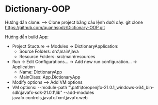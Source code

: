 # Dictionary-OOP
Hướng dẫn clone:
--> Clone project bằng câu lệnh dưới đây: 
git clone https://github.com/quanhspdz/Dictionary-OOP.git

Hướng dẫn build App: 
- Project Stucture -> Modules -> DictionaryApplication:
    + Source Folders: src\main\java
    + Resource Folders: src\main\resources
- Run -> Edit Configurations... -> Add new run configuration... -> Application
    + Name: DictionaryApp
    + MainClass: App.DictionaryApp
- Modify options --> Add VM options
- VM options: --module-path "\path\to\openjfx-21.0.1_windows-x64_bin-sdk\javafx-sdk-21.0.1\lib" --add-modules javafx.controls,javafx.fxml,javafx.web
